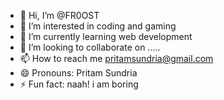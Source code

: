 - 👋 Hi, I’m @FR0OST
- 👀 I’m interested in coding and gaming
- 🌱 I’m currently learning web development
- 💞️ I’m looking to collaborate on .....
- 📫 How to reach me pritamsundria@gmail.com
- 😄 Pronouns: Pritam Sundria
- ⚡ Fun fact: naah! i am boring

<!---
FR0OST/FR0OST is a ✨ special ✨ repository because its `README.md` (this file) appears on your GitHub profile.
You can click the Preview link to take a look at your changes.
--->
